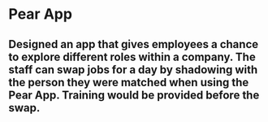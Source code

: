 # Pear App
## Designed an app that gives employees a chance to explore different roles within a company. The staff can swap jobs for a day by shadowing with the person they were matched when using the Pear App. Training would be provided before the swap.

